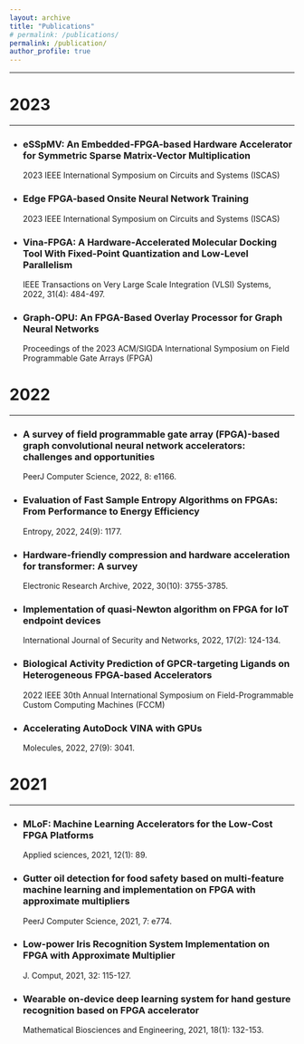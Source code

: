 ```yaml
---
layout: archive
title: "Publications"
# permalink: /publications/
permalink: /publication/
author_profile: true
---
```


------

2023 
====== 
------

* ### eSSpMV: An Embedded-FPGA-based Hardware Accelerator for Symmetric Sparse Matrix-Vector Multiplication
  2023 IEEE International Symposium on Circuits and Systems (ISCAS)

* ### Edge FPGA-based Onsite Neural Network Training
  2023 IEEE International Symposium on Circuits and Systems (ISCAS)

* ### Vina-FPGA: A Hardware-Accelerated Molecular Docking Tool With Fixed-Point Quantization and Low-Level Parallelism
  IEEE Transactions on Very Large Scale Integration (VLSI) Systems, 2022, 31(4): 484-497.

* ### Graph-OPU: An FPGA-Based Overlay Processor for Graph Neural Networks
  Proceedings of the 2023 ACM/SIGDA International Symposium on Field Programmable Gate Arrays (FPGA)


2022 
====== 
------

* ### A survey of field programmable gate array (FPGA)-based graph convolutional neural network accelerators: challenges and opportunities
  PeerJ Computer Science, 2022, 8: e1166.

* ### Evaluation of Fast Sample Entropy Algorithms on FPGAs: From Performance to Energy Efficiency
  Entropy, 2022, 24(9): 1177.

* ### Hardware-friendly compression and hardware acceleration for transformer: A survey
  Electronic Research Archive, 2022, 30(10): 3755-3785.

* ### Implementation of quasi-Newton algorithm on FPGA for IoT endpoint devices
  International Journal of Security and Networks, 2022, 17(2): 124-134.

* ### Biological Activity Prediction of GPCR-targeting Ligands on Heterogeneous FPGA-based Accelerators
  2022 IEEE 30th Annual International Symposium on Field-Programmable Custom Computing Machines (FCCM)

* ### Accelerating AutoDock VINA with GPUs
  Molecules, 2022, 27(9): 3041.


2021 
====== 
------

* ### MLoF: Machine Learning Accelerators for the Low-Cost FPGA Platforms
  Applied sciences, 2021, 12(1): 89.

* ### Gutter oil detection for food safety based on multi-feature machine learning and implementation on FPGA with approximate multipliers
  PeerJ Computer Science, 2021, 7: e774.

* ### Low-power Iris Recognition System Implementation on FPGA with Approximate Multiplier
  J. Comput, 2021, 32: 115-127.

* ### Wearable on-device deep learning system for hand gesture recognition based on FPGA accelerator
  Mathematical Biosciences and Engineering, 2021, 18(1): 132-153.

